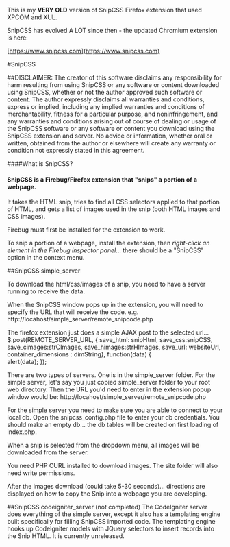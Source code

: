 This is my **VERY OLD** version of SnipCSS Firefox extension that used XPCOM and XUL.  

SnipCSS has evolved A LOT since then - the updated Chromium extension is here: 

[https://www.snipcss.com](https://www.snipcss.com)

#SnipCSS

##DISCLAIMER:
The creator of this software disclaims any responsibility for harm resulting from using SnipCSS or 
any software or content downloaded using SnipCSS, whether or not the author approved such 
software or content. The author expressly disclaims all warranties and conditions, express or 
implied, including any implied warranties and conditions of merchantability, fitness for a 
particular purpose, and noninfringement, and any warranties and conditions arising out of course 
of dealing or usage of the SnipCSS software or any software or content you download using the SnipCSS
extension and server. No advice or information, whether oral or written, obtained from the author 
or elsewhere will create any warranty or condition not expressly stated in this agreement. 

####What is SnipCSS?

#### SnipCSS is a Firebug/Firefox extension that "snips" a portion of a webpage.  

It takes the HTML snip, tries to find all CSS selectors applied to that portion of HTML, and gets a list of images used in the
snip (both HTML images and CSS images).

Firebug must first be installed for the extension to work.  

To snip a portion of a webpage, install the extension, then *right-click an element in the Firebug 
inspector panel*... there should be a "SnipCSS" option in the context menu.  

##SnipCSS simple_server

To download the html/css/images of a snip, you need to have a server running to receive the data.

When the SnipCSS window pops up in the extension, you will need to specify the URL that will receive the code.
e.g.  http://locahost/simple_server/remote_snipcode.php


The firefox extension just does a simple AJAX post to the selected url...  
    $.post(REMOTE_SERVER_URL, 
    {  save_html: snipHtml, save_css:snipCSS, save_cimages:strCImages, 
       save_himages:strHImages, save_url: websiteUrl, 
       container_dimensions : dimString},
    function(data)
    {  
        alert(data);
    });

There are two types of servers.  One is in the simple_server folder.  For the simple server, let's
say you just copied simple_server folder to your root web directory.  Then the URL you'd need to 
enter in the extension popup window would be:
http://locahost/simple_server/remote_snipcode.php

For the simple server you need to make sure you are able to connect to your local db.  Open 
the snipcss_config.php file to enter your db credentials.  You should make an empty db... the db
tables will be created on first loading of index.php.

When a snip is selected from the dropdown menu, all images will be downloaded from the server.

You need PHP CURL installed to download images.  The site folder will also need write permissions.

After the images download (could take 5-30 seconds)... directions are displayed on how to 
copy the Snip into a webpage you are developing.

##SnipCSS codeigniter_server (not completed)
The CodeIgniter server does everything of the simple server, except it also has a templating engine
built specifically for filling SnipCSS imported code.  The templating engine hooks up CodeIgniter models
with JQuery selectors to insert records into the Snip HTML.  It is currently unreleased.

